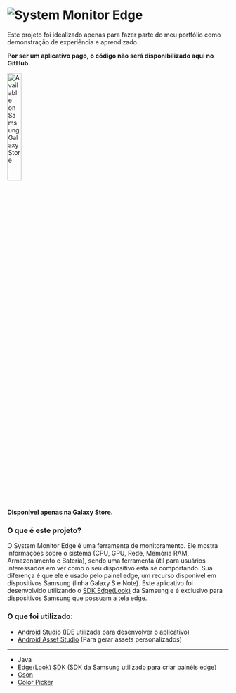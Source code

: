 # ![](https://img.samsungapps.com/content/dll2s57rsg/2019/1224/ENG/CoverImage_20191224183115237.png?raw=true "System Monitor Edge")
Este projeto foi idealizado apenas para fazer parte do meu portfólio como demonstração de experiência e aprendizado.

**Por ser um aplicativo pago, o código não será disponibilizado aqui no GitHub.**

<a href="https://galaxy.store/98SME"><img src="https://img.samsungapps.com/seller/images/badges/galaxyStore/png_big/GalaxyStore_Portuguese(Brazil).png?3" alt="Available on Samsung Galaxy Store" width="25%"></a>

**Disponível apenas na Galaxy Store.**

### O que é este projeto?

O System Monitor Edge é uma ferramenta de monitoramento. Ele mostra informações sobre o sistema (CPU, GPU, Rede, Memória RAM, Armazenamento e Bateria), sendo uma ferramenta útil para usuários interessados em ver como o seu dispositivo está se comportando. Sua diferença é que ele é usado pelo painel edge, um recurso disponível em dispositivos Samsung (linha Galaxy S e Note). Este aplicativo foi desenvolvido utilizando o [SDK Edge(Look)](https://developer.samsung.com/galaxy/edge) da Samsung e é exclusivo para dispositivos Samsung que possuam a tela edge.

### O que foi utilizado:

* [Android Studio](https://developer.android.com/studio) (IDE utilizada para desenvolver o aplicativo)
* [Android Asset Studio](http://romannurik.github.io/AndroidAssetStudio/index.html) (Para gerar assets personalizados)

<hr>

* Java
* [Edge(Look) SDK](https://developer.samsung.com/galaxy/edge) (SDK da Samsung utilizado para criar painéis edge)
* [Gson](https://github.com/google/gson)
* [Color Picker](https://github.com/jaredrummler/ColorPicker)

